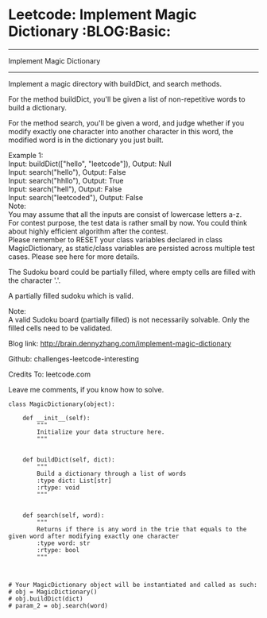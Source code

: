 # Leetcode: Implement Magic Dictionary     :BLOG:Basic:


---

Implement Magic Dictionary  

---

Implement a magic directory with buildDict, and search methods.  

For the method buildDict, you'll be given a list of non-repetitive words to build a dictionary.  

For the method search, you'll be given a word, and judge whether if you modify exactly one character into another character in this word, the modified word is in the dictionary you just built.  

Example 1:  
Input: buildDict(["hello", "leetcode"]), Output: Null  
Input: search("hello"), Output: False  
Input: search("hhllo"), Output: True  
Input: search("hell"), Output: False  
Input: search("leetcoded"), Output: False  
Note:  
You may assume that all the inputs are consist of lowercase letters a-z.  
For contest purpose, the test data is rather small by now. You could think about highly efficient algorithm after the contest.  
Please remember to RESET your class variables declared in class MagicDictionary, as static/class variables are persisted across multiple test cases. Please see here for more details.  

The Sudoku board could be partially filled, where empty cells are filled with the character '.'.  

A partially filled sudoku which is valid.  

Note:  
A valid Sudoku board (partially filled) is not necessarily solvable. Only the filled cells need to be validated.  

Blog link: <http://brain.dennyzhang.com/implement-magic-dictionary>  

Github: challenges-leetcode-interesting  

Credits To: leetcode.com  

Leave me comments, if you know how to solve.  

    class MagicDictionary(object):
    
        def __init__(self):
            """
            Initialize your data structure here.
            """
    
    
        def buildDict(self, dict):
            """
            Build a dictionary through a list of words
            :type dict: List[str]
            :rtype: void
            """
    
    
        def search(self, word):
            """
            Returns if there is any word in the trie that equals to the given word after modifying exactly one character
            :type word: str
            :rtype: bool
            """
    
    
    
    # Your MagicDictionary object will be instantiated and called as such:
    # obj = MagicDictionary()
    # obj.buildDict(dict)
    # param_2 = obj.search(word)